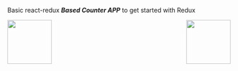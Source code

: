 Basic react-redux ***Based Counter APP*** to get started with Redux

<img align="left" src="https://cdn4.iconfinder.com/data/icons/logos-3/600/React.js_logo-512.png" width="100" height="100"/>
<img align="right" src="https://avatars.githubusercontent.com/u/13142323?s=200&v=4" width="100" height="100"/>
